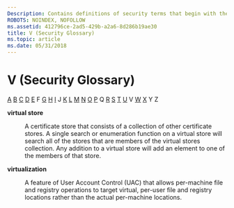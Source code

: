 ```yaml
---
Description: Contains definitions of security terms that begin with the letter V.
ROBOTS: NOINDEX, NOFOLLOW
ms.assetid: 412796ce-2ad5-429b-a2a6-8d286b19ae30
title: V (Security Glossary)
ms.topic: article
ms.date: 05/31/2018
---
```


# V (Security Glossary)

[A](a-gly.md) [B](b-gly.md) [C](c-gly.md) [D](d-gly.md) [E](e-gly.md) F [G](g-gly.md) [H](h-gly.md) [I](i-gly.md) J [K](k-gly.md) [L](l-gly.md) [M](m-gly.md) [N](n-gly.md) [O](o-gly.md) [P](p-gly.md) Q [R](r-gly.md) [S](s-gly.md) [T](t-gly.md) [U](u-gly.md) V [W](w-gly.md) [X](x-gly.md) Y Z

<dl> <dt>

<span id="_security_virtual_store_gly"></span><span id="_SECURITY_VIRTUAL_STORE_GLY"></span>**virtual store**
</dt> <dd>

A certificate store that consists of a collection of other certificate stores. A single search or enumeration function on a virtual store will search all of the stores that are members of the virtual stores collection. Any addition to a virtual store will add an element to one of the members of that store.

</dd> <dt>

<span id="_security_virtualization_gly"></span><span id="_SECURITY_VIRTUALIZATION_GLY"></span>**virtualization**
</dt> <dd>

A feature of User Account Control (UAC) that allows per-machine file and registry operations to target virtual, per-user file and registry locations rather than the actual per-machine locations.

</dd> </dl>

 

 



